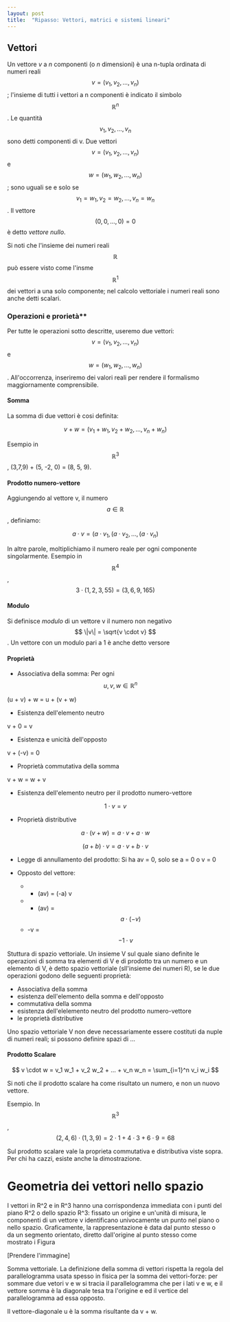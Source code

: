 ```yaml
---
layout: post
title:  "Ripasso: Vettori, matrici e sistemi lineari"
---
```

## Vettori

Un vettore *v* a *n* componenti (o *n* dimensioni) è una n-tupla ordinata di numeri reali $$v = (v_1, v_2,..., v_n) $$; l'insieme di tutti i vettori a n componenti è indicato il simbolo $$\mathbb{R}^n$$. Le quantità $$v_1, v_2,..., v_n $$ sono detti componenti di v. Due vettori $$v = (v_1, v_2,..., v_n) $$ e $$w = (w_1, w_2,..., w_n) $$; sono uguali se e solo se $$ v_1 = w_1, v_2 = w_2,..., v_n = w_n$$.
Il vettore $$ (0, 0, ..., 0) = 0 $$ è detto *vettore nullo*. 

Si noti che l'insieme dei numeri reali $$\mathbb{R}$$ può essere visto come l'insme $$\mathbb{R}^1$$ dei vettori a una solo componente; nel calcolo vettoriale i numeri reali sono anche detti scalari.

### Operazioni e prorietà**
Per tutte le operazioni sotto descritte, useremo due vettori: $$v = (v_1, v_2,..., v_n) $$ e $$w = (w_1, w_2,..., w_n) $$. All'occorrenza, inseriremo dei valori reali per rendere il formalismo maggiornamente comprensibile.


#### Somma
La somma di due vettori è cosi definita:

$$ v + w = (v_1 + w_1, v_2 + w_2, ..., v_n + w_n)$$

Esempio in $$\mathbb{R}^3$$, (3,7,9) + (5, -2, 0) = (8, 5, 9).

#### Prodotto numero-vettore
Aggiungendo al vettore v, il numero $$ a \in \mathbb{R}$$, definiamo:

$$ a \cdot v = (a \cdot v_1,(a \cdot  v_2, ..., (a \cdot v_n) $$

In altre parole, moltiplichiamo il numero reale per ogni componente singolarmente.
Esempio in $$\mathbb{R}^4$$, $$ 3 \cdot (1,2,3,55) = (3, 6, 9, 165) $$

#### Modulo

Si definisce *modulo* di un vettore v il numero non negativo $$ \|v\| = \sqrt{v \cdot v} $$. Un vettore con un modulo pari a 1 è anche detto versore



#### Proprietà 

- Associativa della somma: Per ogni $$u,v,w \in \mathbb{R}^n $$

(u + v) + w = u + (v + w)

- Esistenza dell'elemento neutro

v + 0 = v

- Esistenza e unicità dell'opposto

v + (-v) = 0

- Proprietà commutativa della somma

v + w = w + v

- Esistenza dell'elemento neutro per il prodotto numero-vettore

$$ 1 \cdot v = v $$

- Proprietà distributive

$$ a \cdot (v + w ) = a \cdot v + a \cdot w $$

$$(a + b) \cdot v = a \cdot v + b \cdot v $$

- Legge di annullamento del prodotto: Si ha av = 0, solo se a = 0 o v = 0

- Opposto del vettore:
    - - (av) = (-a) v
    - - (av) = $$a \cdot (-v)$$
    - -v = $$ -1 \cdot v $$

Stuttura di spazio vettoriale. Un insieme V sul quale siano definite le operazioni di somma tra elementi di V e di prodotto tra un numero e un elemento di V, è detto spazio vettoriale (sll'insieme dei numeri R), se le due operazioni godono delle seguenti proprietà:
- Associativa della somma
- esistenza dell'elemento della somma e dell'opposto
- commutativa della somma
- esistenza dell'elelemento neutro del prodotto numero-vettore
- le proprietà distributive 

Uno spazio vettoriale V non deve necessariamente essere costituti da nuple di numeri reali; si possono definire spazi di ...

#### Prodotto Scalare 

$$ v \cdot w = v_1 w_1 + v_2 w_2 + ... + v_n w_n = \sum_{i=1}^n v_i w_i $$

Si noti che il prodotto scalare ha come risultato un numero, e non un nuovo vettore. 

Esempio. In $$\mathbb{R}^3$$, $$ (2,4,6)\cdot (1, 3, 9) = 2 \cdot 1 + 4 \cdot 3 + 6 \cdot 9 = 68 $$

Sul prodotto scalare vale la proprieta commutativa e distributiva viste sopra. Per chi ha cazzi, esiste anche la dimostrazione.

# Geometria dei vettori nello spazio

I vettori in R^2 e in R^3 hanno una corrispondenza immediata con i punti del piano R^2 o dello spazio R^3: fissato un origine e un'unità di misura, le componenti di un vettore v identificano univocamente un punto nel piano o nello spazio. Graficamente, la rappresentazione è data dal punto stesso o da un segmento orientato, diretto dall'origine al punto stesso come mostrato i Figura

[Prendere l'immagine]


Somma vettoriale. La definizione della somma di vettori rispetta la regola del parallelogramma usata spesso in fisica per la somma dei vettori-forze: per sommare due vetori v e w si tracia il parallelogramma che per i lati v e w, e il vettore somma è la diagonale tesa tra l'origine e ed il vertice del parallelogramma ad essa opposto.

Il vettore-diagonale u è la somma risultante da v + w. 


